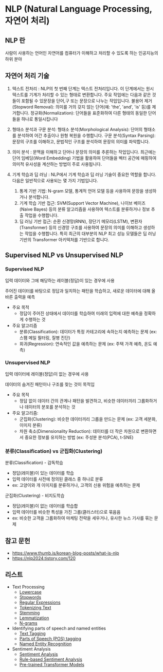 # NLP (Natural Language Processing, 자연어 처리)

## NLP 란

사람이 사용하는 언어인 자연어를 컴퓨터가 이해하고 처리할 수 있도록 하는 인공지능의 하위 분야

## 자연어 처리 기술

1. 텍스트 전처리 : NLP의 첫 번째 단계는 텍스트 전처리입니다. 이 단계에서는 원시 텍스트를 기계가 처리할 수 있는 형태로 변환합니다. 주요 작업에는 다음과 같은 것들이 포함될 수 있문장을 단어,구 또는 문장으로 나누는 작업입니다. 불용어 제거 (Stopword Removal): 의미를 거의 갖지 않는 단어(예: 'the', 'and', 'is' 등)를 제거합니다. 정규화(Normalization):  단어들을 표준화하여 다른 형태의 동일한 단어들을 하나로 통일시킵니다

2. 형태소 분석과 구문 분석:  형태소 분석(Morphological  Analysis): 단어의 형태소를 분석하여 어간 추출이나 원형 복원을 수행합니다. 구문 분석(Syntax  Parsing): 문장의 구조를 이해하고, 문법적인 구조를 분석하여 문장의 의미를 파악합니다.

3. 의미 분석‍ : 문맥을 이해하고 단어나 문장의 의미를 추론하는 작업입니다. 최근에는 단어 임베딩(Word Embedding) 기법을 활용하여 단어들을 벡터 공간에 매핑하여 의미적 유사성을 계산하는 방법이 주로 사용됩니다.

4. 기계 학습과 딥 러닝 : NLP에서 기계 학습과 딥 러닝 기술이 중요한 역할을 합니다. 다음은 일반적으로 사용되는 몇 가지 기법입니다.‍
    1. 통계 기반 기법: N-gram 모델, 통계적 언어 모델 등을 사용하여 문장을 생성하거나 분석합니다.
    2. 기계 학습 기반 접근: SVM(Support Vector Machine), 나이브 베이즈(Naive Bayes) 등의 분류 알고리즘을 사용하여 텍스트를 분류하거나 정보 추출 작업을 수행합니다.‍
    3. 딥 러닝 기반 접근: 순환 신경망(RNN), 장단기 메모리(LSTM),  변환자(Transformer) 등의 신경망 구조를 사용하여 문장의 의미를 이해하고 생성하는 작업을 수행합니다. 특히 최근의 대부분의 NLP 최고 성능 모델들은 딥 러닝 기반의 Transformer 아키텍처를 기반으로 합니다.

## Supervised NLP vs Unsupervised NLP

### Supervised NLP

입력 데이터와 그에 해당하는 레이블(정답)이 있는 경우에 사용

주어진 데이터를 바탕으로 정답과 일치하는 패턴을 학습하고, 새로운 데이터에 대해 올바른 출력을 예측

- 주요 목적 
    - 정답이 주어진 상태에서 데이터를 학습하여 미래의 입력에 대한 예측을 정확하게 수행하는 것
- 주요 알고리즘
    - 분류(Classification): 데이터가 특정 카테고리에 속하는지 예측하는 문제 (ex: 스팸 메일 필터링, 질병 진단)
    - 회귀(Regression): 연속적인 값을 예측하는 문제 (ex: 주택 가격 예측, 온도 예측)

### Unsupervised NLP

입력 데이터에 레이블(정답)이 없는 경우에 사용

데이터의 숨겨진 패턴이나 구조를 찾는 것이 목적입

- 주요 목적
    - 정답 없이 데이터 간의 관계나 패턴을 발견하고, 비슷한 데이터끼리 그룹화하거나 데이터의 분포를 분석하는 것
- 주요 알고리즘:
    - 군집화(Clustering): 비슷한 데이터끼리 그룹을 만드는 문제 (ex: 고객 세분화, 이미지 분류)
    - 차원 축소(Dimensionality Reduction): 데이터를 더 작은 차원으로 변환하면서 중요한 정보를 유지하는 방법 (ex: 주성분 분석(PCA), t-SNE)

### 분류(Classification) vs 군집화(Clustering)

분류(Classification) - 감독학습
- 정답(레이블)이 있는 데이터를 학습
- 입력 데이터를 사전에 정의된 클래스 중 하나로 분류
- ex: 고양이와 개 이미지를 분류하거나, 고객의 신용 위험을 예측하는 문제

군집화(Clustering) - 비지도학습
- 정답(레이블)이 없는 데이터를 학습합
- 입력 데이터를 비슷한 특성을 가진 그룹(클러스터)으로 묶음음
- ex: 비슷한 고객을 그룹화하여 마케팅 전략을 세우거나, 유사한 뉴스 기사를 묶는 문제


## 참고 문헌

- https://www.thumb.is/korean-blog-posts/what-is-nlp
- https://nlp2024.tistory.com/120

## 리스트
- Text Processing
    - [Lowercase](https://github.com/sotthang/TIL/blob/main/cs/nlp/lowercase.md)
    - [Stopwords](https://github.com/sotthang/TIL/blob/main/cs/nlp/stopwords.md)
    - [Regular Expressions](https://github.com/sotthang/TIL/blob/main/cs/nlp/regular_expressions.md)
    - [Tokenizing Text](https://github.com/sotthang/TIL/blob/main/cs/nlp/tokenizing_text.md)
    - [Stemming](https://github.com/sotthang/TIL/blob/main/cs/nlp/stemming.md)
    - [Lemmatization](https://github.com/sotthang/TIL/blob/main/cs/nlp/lemmatization.md)
    - [N-grams](https://github.com/sotthang/TIL/blob/main/cs/nlp/n-grams.md)
- Identifying parts of speech and named entities
    - [Text Tagging](https://github.com/sotthang/TIL/blob/main/cs/nlp/text_tagging.md)
    - [Parts of Speech (POS) tagging](https://github.com/sotthang/TIL/blob/main/cs/nlp/pos.md)
    - [Named Entity Recognition](https://github.com/sotthang/TIL/blob/main/cs/nlp/ner.md)
- Sentiment Analysis
    - [Sentiment Analysis](https://github.com/sotthang/TIL/blob/main/cs/nlp/sentiment_analysis.md)
    - [Rule-based Sentiment Analysis](https://github.com/sotthang/TIL/blob/main/cs/nlp/rule-based_sentiment_analysis.md)
    - [Pre-trained Transformer Models](https://github.com/sotthang/TIL/blob/main/cs/nlp/pre-trained_transformer_models.md)


